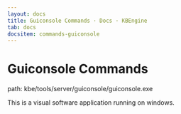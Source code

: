 ```yaml
---
layout: docs
title: Guiconsole Commands · Docs · KBEngine
tab: docs
docsitem: commands-guiconsole
---
```


Guiconsole Commands
===============

path: 
	kbe/tools/server/guiconsole/guiconsole.exe

This is a visual software application running on windows.
